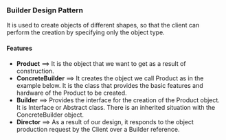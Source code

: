 ### Builder Design Pattern

It is used to create objects of different shapes, so that the client can perform the creation by specifying only the object type.

#### Features
- <strong>Product</strong> ==> It is the object that we want to get as a result of construction.
- <strong>ConcreteBuilder</strong> ==> It creates the object we call Product as in the example below. It is the class that provides the basic features and hardware of the Product to be created.
- <strong>Builder</strong> ==> Provides the interface for the creation of the Product object. It is Interface or Abstract class. There is an inherited situation with the ConcreteBuilder object.
- <strong>Director</strong> ==> As a result of our design, it responds to the object production request by the Client over a Builder reference.
